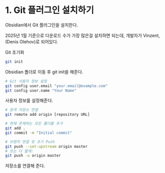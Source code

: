 # 1. Git 플러그인 설치하기

Obsidian에서 Git 플러그인을 설치한다.

2025년 1월 기준으로 다운로드 수가 가장 많은걸 설치하면 되는데, 개발자가 Vinzent, (Denis Olehov)로 되어있다.

Git 초기화
```bash
git init
```

Obsidian 폴더로 이동 후 git init을 해준다.

```bash
# Git 사용자 정보 설정
git config user.email "your.email@example.com"
git config user.name "Your Name"
```

사용자 정보를 설정해준다.

```bash
# 원격 저장소 연결
git remote add origin [repository URL]

# 현재 존재하는 모든 폴더를 추가
git add .
git commit -m "Initial commit"

# 브랜치 연결 및 초기 Push
git push --set-upstream origin master
# 또는 더 짧게:
git push -u origin master
```

저장소를 연결해 준다.